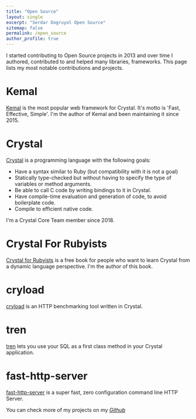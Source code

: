 ```yaml
---
title: "Open Source"
layout: single
excerpt: "Serdar Dogruyol Open Source"
sitemap: false
permalink: /open_source
author_profile: true
---
```


I started contributing to Open Source projects in 2013 and over time I authored, contributed to and helped many libraries, frameworks. This page lists my most notable contributions and projects.

# Kemal

[Kemal](https://kemalcr.com/) is the most popular web framework for Crystal. It's motto is 'Fast, Effective, Simple'. I'm the author of Kemal and been maintaining it since 2015.

# Crystal

[Crystal](https://crystal-lang.org/) is a programming language with the following goals:

 - Have a syntax similar to Ruby (but compatibility with it is not a goal)
 - Statically type-checked but without having to specify the type of variables or method arguments.
 - Be able to call C code by writing bindings to it in Crystal.
 - Have compile-time evaluation and generation of code, to avoid boilerplate code.
 - Compile to efficient native code.

I'm a Crystal Core Team member since 2018.

# Crystal For Rubyists

[Crystal for Rubyists](https://www.crystalforrubyists.com/) is a free book for people who want to learn Crystal from a dynamic language perspective. I'm the author of this book.

# cryload

[cryload](https://github.com/sdogruyol/cryload) is an HTTP benchmarking tool written in Crystal.

# tren

[tren](https://github.com/sdogruyol/tren) lets you use your SQL as a first class method in your Crystal application.

# fast-http-server

[fast-http-server](https://github.com/sdogruyol/fast-http-server) is a super fast, zero configuration command line HTTP Server.

You can check more of my projects on my *[Github](https://github.com/sdogruyol)*